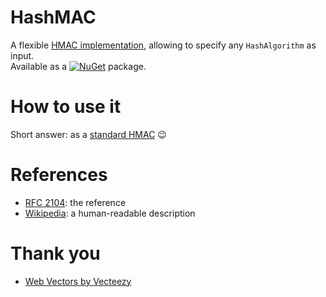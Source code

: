 ﻿# HashMAC

A flexible [HMAC implementation](https://learn.microsoft.com/en-us/dotnet/api/system.security.cryptography.hmac), allowing to specify any `HashAlgorithm` as input.  
Available as a [![NuGet](http://img.shields.io/nuget/v/HashMAC.svg?style=flat-square)](https://www.nuget.org/packages/HashMAC) package.

# How to use it

Short answer: as a [standard HMAC](https://learn.microsoft.com/en-us/dotnet/api/system.security.cryptography.hmac) 😉

# References

- [RFC 2104](https://www.rfc-editor.org/rfc/rfc2104): the reference
- [Wikipedia](https://fr.wikipedia.org/wiki/HMAC): a human-readable description

# Thank you

- [Web Vectors by Vecteezy](https://www.vecteezy.com/free-vector/web)
